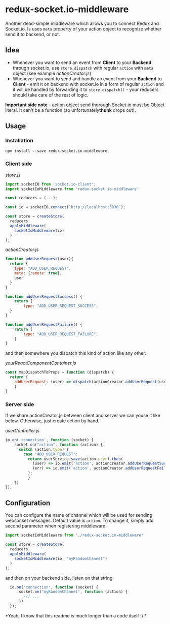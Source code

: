 # redux-socket.io-middleware
Another dead-simple middleware which allows you to connect Redux and Socket.io.
Is uses `meta` property of your action object to recognize whether send it to backend, or not. 
 

## Idea
- Whenever you want to send an event from **Client** to your **Backend** through socket.io,
 use `store.dispatch` with regular `action` with `meta` object (see example *actionCreator.js*)
- Whenever you want to send and handle an event from your **Backend** to 
**Client** - emit it on backend with socket.io in a form of regular `action` and it will 
be handled by forwarding it to `store.dispatch()` - your reducers 
should take care of the rest of logic.

**Important side note** - action object send thorough Socket.io must be 
 Object literal. It can't be a function (so unfortunately**thunk** drops out).



## Usage

### Installation
```
npm install --save redux-socket.io-middleware
```

### Client side

*store.js*
```javascript
import socketIO from 'socket.io-client';
import socketIoMiddleware from 'redux-socket.io-middleware'

const reducers = (...);

const io = socketIO.connect(`http://localhost:3030`);

const store = createStore(
  reducers,
  applyMiddleware(    
    socketIoMiddleware(io)
  )
);

```

*actionCreator.js*
```javascript
function addUserRequest(user){
  return {
    type: "ADD_USER_REQUEST",
    meta: {remote: true},
    user
  }
}

function addUserRequestSuccess() {
	return {
    	type: "ADD_USER_REQUEST_SUCCESS",       
  }
}

function addUserRequestFailure() {
	return {
    	type: "ADD_USER_REQUEST_FAILURE",       
  	}
}

```
and then somewhere you dispatch this kind of action like any other:

*yourReactComponentContainer.js*
```javascript
const mapDispatchToProps = function (dispatch) {
  return {
    addUserRequest: (user) => dispatch(actionCreator.addUserRequest(user)),
    }
}

```


### Server side

If we share actionCreator.js between client and server we can youse it like below. Otherwise, just create action by hand.

*userController.js*
```javascript
io.on('connection', function (socket) {
    socket.on("action", function (action) {
      switch (action.type) {
        case "ADD_USER_REQUEST":
          return userService.save(action.user).then(
            (user) => io.emit('action', actionCreator.addUserRequestSuccess()),
            (err) => io.emit('action', actionCreator.addUserRequestFailure())
          );
          }
    })
});
```


## Configuration
You can configure the name of channel which will be used for sending websocket messages.
Default value is `action`. To change it, simply add second parameter when registering middleware:

```javascript
import socketIoMiddleware from './redux-socket.io-middleware'

const store = createStore(
  reducers,
  applyMiddleware(    
    socketIoMiddleware(io, "myRandomChannel")
  )
);
```

and then on your backend side, listen on that string:

```javascript
  io.on('connection', function (socket) {
      socket.on("myRandomChannel", function (action) {
        /// ...
      })
  });
````

*Yeah, I know that this readme is much longer than a code itself :) *
